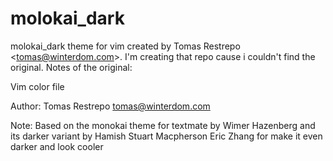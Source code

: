 # molokai_dark
molokai_dark theme for vim created by Tomas Restrepo &lt;tomas@winterdom.com>.
I'm creating that repo cause i couldn't find the original.
Notes of the original:

Vim color file

Author: Tomas Restrepo <tomas@winterdom.com>

Note: Based on the monokai theme for textmate by Wimer Hazenberg and its darker variant by Hamish Stuart Macpherson Eric Zhang for make it even darker and look cooler
